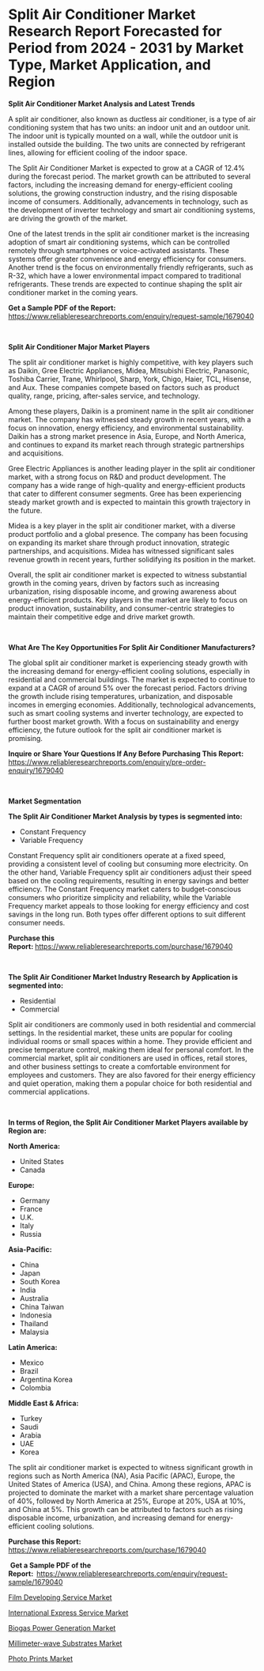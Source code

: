 <p><h1>Split Air Conditioner Market Research Report Forecasted for Period from 2024 -  2031 by Market Type, Market Application, and Region</h1></p><p><strong>Split Air Conditioner Market Analysis and Latest Trends</strong></p>
<p><p>A split air conditioner, also known as ductless air conditioner, is a type of air conditioning system that has two units: an indoor unit and an outdoor unit. The indoor unit is typically mounted on a wall, while the outdoor unit is installed outside the building. The two units are connected by refrigerant lines, allowing for efficient cooling of the indoor space.</p><p>The Split Air Conditioner Market is expected to grow at a CAGR of 12.4% during the forecast period. The market growth can be attributed to several factors, including the increasing demand for energy-efficient cooling solutions, the growing construction industry, and the rising disposable income of consumers. Additionally, advancements in technology, such as the development of inverter technology and smart air conditioning systems, are driving the growth of the market.</p><p>One of the latest trends in the split air conditioner market is the increasing adoption of smart air conditioning systems, which can be controlled remotely through smartphones or voice-activated assistants. These systems offer greater convenience and energy efficiency for consumers. Another trend is the focus on environmentally friendly refrigerants, such as R-32, which have a lower environmental impact compared to traditional refrigerants. These trends are expected to continue shaping the split air conditioner market in the coming years.</p></p>
<p><strong>Get a Sample PDF of the Report:&nbsp;</strong> <a href="https://www.reliableresearchreports.com/enquiry/request-sample/1679040">https://www.reliableresearchreports.com/enquiry/request-sample/1679040</a></p>
<p>&nbsp;</p>
<p><strong>Split Air Conditioner Major Market Players</strong></p>
<p><p>The split air conditioner market is highly competitive, with key players such as Daikin, Gree Electric Appliances, Midea, Mitsubishi Electric, Panasonic, Toshiba Carrier, Trane, Whirlpool, Sharp, York, Chigo, Haier, TCL, Hisense, and Aux. These companies compete based on factors such as product quality, range, pricing, after-sales service, and technology.</p><p>Among these players, Daikin is a prominent name in the split air conditioner market. The company has witnessed steady growth in recent years, with a focus on innovation, energy efficiency, and environmental sustainability. Daikin has a strong market presence in Asia, Europe, and North America, and continues to expand its market reach through strategic partnerships and acquisitions.</p><p>Gree Electric Appliances is another leading player in the split air conditioner market, with a strong focus on R&D and product development. The company has a wide range of high-quality and energy-efficient products that cater to different consumer segments. Gree has been experiencing steady market growth and is expected to maintain this growth trajectory in the future.</p><p>Midea is a key player in the split air conditioner market, with a diverse product portfolio and a global presence. The company has been focusing on expanding its market share through product innovation, strategic partnerships, and acquisitions. Midea has witnessed significant sales revenue growth in recent years, further solidifying its position in the market.</p><p>Overall, the split air conditioner market is expected to witness substantial growth in the coming years, driven by factors such as increasing urbanization, rising disposable income, and growing awareness about energy-efficient products. Key players in the market are likely to focus on product innovation, sustainability, and consumer-centric strategies to maintain their competitive edge and drive market growth.</p></p>
<p>&nbsp;</p>
<p><strong>What Are The Key Opportunities For Split Air Conditioner Manufacturers?</strong></p>
<p><p>The global split air conditioner market is experiencing steady growth with the increasing demand for energy-efficient cooling solutions, especially in residential and commercial buildings. The market is expected to continue to expand at a CAGR of around 5% over the forecast period. Factors driving the growth include rising temperatures, urbanization, and disposable incomes in emerging economies. Additionally, technological advancements, such as smart cooling systems and inverter technology, are expected to further boost market growth. With a focus on sustainability and energy efficiency, the future outlook for the split air conditioner market is promising.</p></p>
<p><strong>Inquire or Share Your Questions If Any Before Purchasing This Report:</strong> <a href="https://www.reliableresearchreports.com/enquiry/pre-order-enquiry/1679040">https://www.reliableresearchreports.com/enquiry/pre-order-enquiry/1679040</a></p>
<p>&nbsp;</p>
<p><strong>Market Segmentation</strong></p>
<p><strong>The Split Air Conditioner Market Analysis by types is segmented into:</strong></p>
<p><ul><li>Constant Frequency</li><li>Variable Frequency</li></ul></p>
<p><p>Constant Frequency split air conditioners operate at a fixed speed, providing a consistent level of cooling but consuming more electricity. On the other hand, Variable Frequency split air conditioners adjust their speed based on the cooling requirements, resulting in energy savings and better efficiency. The Constant Frequency market caters to budget-conscious consumers who prioritize simplicity and reliability, while the Variable Frequency market appeals to those looking for energy efficiency and cost savings in the long run. Both types offer different options to suit different consumer needs.</p></p>
<p><strong>Purchase this Report:&nbsp;</strong><a href="https://www.reliableresearchreports.com/purchase/1679040">https://www.reliableresearchreports.com/purchase/1679040</a></p>
<p>&nbsp;</p>
<p><strong>The Split Air Conditioner Market Industry Research by Application is segmented into:</strong></p>
<p><ul><li>Residential</li><li>Commercial</li></ul></p>
<p><p>Split air conditioners are commonly used in both residential and commercial settings. In the residential market, these units are popular for cooling individual rooms or small spaces within a home. They provide efficient and precise temperature control, making them ideal for personal comfort. In the commercial market, split air conditioners are used in offices, retail stores, and other business settings to create a comfortable environment for employees and customers. They are also favored for their energy efficiency and quiet operation, making them a popular choice for both residential and commercial applications.</p></p>
<p>&nbsp;</p>
<p><strong>In terms of Region, the Split Air Conditioner Market Players available by Region are:</strong></p>
<p>
    <p> <strong> North America: </strong>
        <ul>
            <li>United States</li>
            <li>Canada</li>
        </ul>
        </p> 
    <p> <strong> Europe: </strong>
        <ul>
            <li>Germany</li>
            <li>France</li>
            <li>U.K.</li>
            <li>Italy</li>
            <li>Russia</li>
        </ul>
        </p> 
    <p> <strong> Asia-Pacific: </strong>
        <ul>
            <li>China</li>
            <li>Japan</li>
            <li>South Korea</li>
            <li>India</li>
            <li>Australia</li>
            <li>China Taiwan</li>
            <li>Indonesia</li>
            <li>Thailand</li>
            <li>Malaysia</li>
        </ul>
        </p> 
    <p> <strong> Latin America: </strong>
        <ul>
            <li>Mexico</li>
            <li>Brazil</li>
            <li>Argentina Korea</li>
            <li>Colombia</li>
        </ul>
        </p> 
    <p> <strong> Middle East & Africa: </strong>
        <ul>
            <li>Turkey</li>
            <li>Saudi</li>
            <li>Arabia</li>
            <li>UAE</li>
            <li>Korea</li>
        </ul>
    </p>
    </p>
<p><p>The split air conditioner market is expected to witness significant growth in regions such as North America (NA), Asia Pacific (APAC), Europe, the United States of America (USA), and China. Among these regions, APAC is projected to dominate the market with a market share percentage valuation of 40%, followed by North America at 25%, Europe at 20%, USA at 10%, and China at 5%. This growth can be attributed to factors such as rising disposable income, urbanization, and increasing demand for energy-efficient cooling solutions.</p></p>
<p><strong>Purchase this Report: </strong><a href="https://www.reliableresearchreports.com/purchase/1679040">https://www.reliableresearchreports.com/purchase/1679040</a></p>
<p>&nbsp;<strong>Get a Sample PDF of the Report:&nbsp;&nbsp;</strong><a href="https://www.reliableresearchreports.com/enquiry/request-sample/1679040">https://www.reliableresearchreports.com/enquiry/request-sample/1679040</a></p>
<p><strong></strong></p>
<p><p><a href="https://medium.com/p/85c13a5318a9/edit">Film Developing Service Market</a></p><p><a href="https://medium.com/p/78149a0e5087/edit">International Express Service Market</a></p><p><a href="https://medium.com/p/2d237cdb0517/edit">Biogas Power Generation Market</a></p><p><a href="https://github.com/Angelnienowdseej3e45z3p8c/Market-Research-Report-List-1/blob/main/millimeter-wave-substrates-market.md">Millimeter-wave Substrates Market</a></p><p><a href="https://medium.com/p/218ea9bb392d/edit">Photo Prints Market</a></p></p>